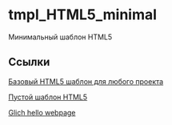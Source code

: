 # tmpl_HTML5_minimal
Минимальный шаблон HTML5

## Ссылки

[Базовый HTML5 шаблон для любого проекта](https://webformyself.com/bazovyj-html5-shablon-dlya-lyubogo-proekta/)

[Пустой шаблон HTML5](https://moonback.ru/page/html5-blank-template)

[Glich hello webpage](https://glitch.com/edit/#!/hello-webpage)
